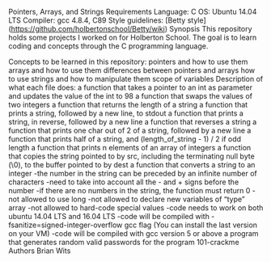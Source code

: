 Pointers, Arrays, and Strings
Requirements
Language: C
OS: Ubuntu 14.04 LTS
Compiler: gcc 4.8.4, C89
Style guidelines: [Betty style] (https://github.com/holbertonschool/Betty/wiki)
Synopsis
This repository holds some projects I worked on for Holberton School. The goal is to learn coding and concepts through the C programming language.

Concepts to be learned in this repository:
pointers and how to use them
arrays and how to use them
differences between pointers and arrays
how to use strings and how to manipulate them
scope of variables
Description of what each file does:
a function that takes a pointer to an int as parameter and updates the value of the int to 98
a function that swaps the values of two integers
a function that returns the length of a string
a function that prints a string, followed by a new line, to stdout
a function that prints a string, in reverse, followed by a new line
a function that reverses a string
a function that prints one char out of 2 of a string, followed by a new line
a function that prints half of a string, and (length_of_string - 1) / 2 if odd length
a function that prints n elements of an array of integers
a function that copies the string pointed to by src, including the terminating null byte (\0), to the buffer pointed to by dest
a function that converts a string to an integer -the number in the string can be preceded by an infinite number of characters -need to take into account all the - and + signs before the number -if there are no numbers in the string, the function must return 0 -not allowed to use long -not allowed to declare new variables of “type” array -not allowed to hard-code special values -code needs to work on both ubuntu 14.04 LTS and 16.04 LTS -code will be compiled with -fsanitize=signed-integer-overflow gcc flag (You can install the last version on your VM) -code will be compiled with gcc version 5 or above
a program that generates random valid passwords for the program 101-crackme
Authors
Brian Wits
